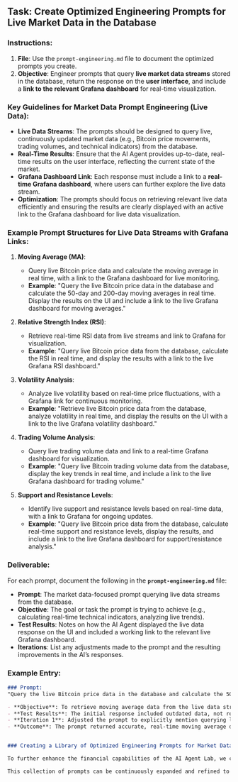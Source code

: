 ## Task: Create Optimized Engineering Prompts for Live Market Data in the Database

### Instructions:
1. **File**: Use the `prompt-engineering.md` file to document the optimized prompts you create.
2. **Objective**: Engineer prompts that query **live market data streams** stored in the database, return the response on the **user interface**, and include a **link to the relevant Grafana dashboard** for real-time visualization.

### Key Guidelines for Market Data Prompt Engineering (Live Data):

- **Live Data Streams**: The prompts should be designed to query live, continuously updated market data (e.g., Bitcoin price movements, trading volumes, and technical indicators) from the database.
- **Real-Time Results**: Ensure that the AI Agent provides up-to-date, real-time results on the user interface, reflecting the current state of the market.
- **Grafana Dashboard Link**: Each response must include a link to a **real-time Grafana dashboard**, where users can further explore the live data stream.
- **Optimization**: The prompts should focus on retrieving relevant live data efficiently and ensuring the results are clearly displayed with an active link to the Grafana dashboard for live data visualization.

### Example Prompt Structures for Live Data Streams with Grafana Links:

1. **Moving Average (MA)**:
   - Query live Bitcoin price data and calculate the moving average in real time, with a link to the Grafana dashboard for live monitoring.
   - **Example**: "Query the live Bitcoin price data in the database and calculate the 50-day and 200-day moving averages in real time. Display the results on the UI and include a link to the live Grafana dashboard for moving averages."

2. **Relative Strength Index (RSI)**:
   - Retrieve real-time RSI data from live streams and link to Grafana for visualization.
   - **Example**: "Query live Bitcoin price data from the database, calculate the RSI in real time, and display the results with a link to the live Grafana RSI dashboard."

3. **Volatility Analysis**:
   - Analyze live volatility based on real-time price fluctuations, with a Grafana link for continuous monitoring.
   - **Example**: "Retrieve live Bitcoin price data from the database, analyze volatility in real time, and display the results on the UI with a link to the live Grafana volatility dashboard."

4. **Trading Volume Analysis**:
   - Query live trading volume data and link to a real-time Grafana dashboard for visualization.
   - **Example**: "Query live Bitcoin trading volume data from the database, display the key trends in real time, and include a link to the live Grafana dashboard for trading volume."

5. **Support and Resistance Levels**:
   - Identify live support and resistance levels based on real-time data, with a link to Grafana for ongoing updates.
   - **Example**: "Query live Bitcoin price data from the database, calculate real-time support and resistance levels, display the results, and include a link to the live Grafana dashboard for support/resistance analysis."

### Deliverable:
For each prompt, document the following in the **`prompt-engineering.md`** file:
- **Prompt**: The market data-focused prompt querying live data streams from the database.
- **Objective**: The goal or task the prompt is trying to achieve (e.g., calculating real-time technical indicators, analyzing live trends).
- **Test Results**: Notes on how the AI Agent displayed the live data response on the UI and included a working link to the relevant live Grafana dashboard.
- **Iterations**: List any adjustments made to the prompt and the resulting improvements in the AI’s responses.

### Example Entry:

```markdown
### Prompt: 
"Query the live Bitcoin price data in the database and calculate the 50-day and 200-day moving averages in real time. Display the results on the UI and include a link to the live Grafana dashboard for moving averages."

- **Objective**: To retrieve moving average data from the live data stream in the database and link it to the relevant live Grafana dashboard for real-time monitoring.
- **Test Results**: The initial response included outdated data, not reflecting the live stream.
- **Iteration 1**: Adjusted the prompt to explicitly mention querying live data and updated the link to Grafana's real-time dashboard.
- **Outcome**: The prompt returned accurate, real-time moving average data with a working Grafana link for live monitoring. Optimized.


### Creating a Library of Optimized Engineering Prompts for Market Data

To further enhance the financial capabilities of the AI Agent Lab, we can develop a **library of optimized engineering prompts** specifically designed for **market data**. This library will serve as a repository of well-tested prompts that allow the AI Agent to retrieve and analyze financial metrics, such as price movements, technical indicators, and market trends, from the database. By standardizing and organizing these prompts, the library will ensure consistency in querying financial data, allowing the AI Agent to generate highly accurate and actionable insights.

This collection of prompts can be continuously expanded and refined to cover a wide range of market data tasks, such as calculating technical indicators (e.g., Moving Averages, RSI, Bollinger Bands) or generating risk assessments, market forecasts, and trend analyses. Additionally, the prompts will be optimized to query live data streams and link seamlessly with the Grafana dashboards, ensuring real-time data monitoring and analysis. 
